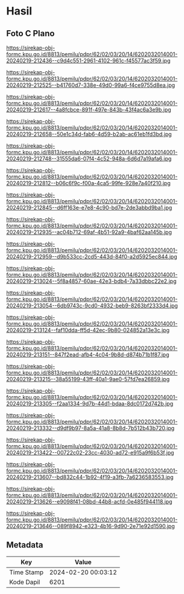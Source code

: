 # Hasil

## Foto C Plano

https://sirekap-obj-formc.kpu.go.id/8813/pemilu/pdpr/62/02/03/20/14/6202032014001-20240219-212436--c9d4c551-2961-4102-961c-f45577ac3f59.jpg

https://sirekap-obj-formc.kpu.go.id/8813/pemilu/pdpr/62/02/03/20/14/6202032014001-20240219-212525--b41760d7-338e-49d0-99a6-f4ce9755d8ea.jpg

https://sirekap-obj-formc.kpu.go.id/8813/pemilu/pdpr/62/02/03/20/14/6202032014001-20240219-212617--4a8fcbce-891f-497e-843b-43f4ac6a3e9b.jpg

https://sirekap-obj-formc.kpu.go.id/8813/pemilu/pdpr/62/02/03/20/14/6202032014001-20240219-212658--50e1c34d-fab6-4d59-b2ab-ac61eb1fd3bd.jpg

https://sirekap-obj-formc.kpu.go.id/8813/pemilu/pdpr/62/02/03/20/14/6202032014001-20240219-212748--31555da6-07f4-4c52-948a-6d6d7a19afa6.jpg

https://sirekap-obj-formc.kpu.go.id/8813/pemilu/pdpr/62/02/03/20/14/6202032014001-20240219-212812--b06c6f9c-f00a-4ca5-99fe-928e7a40f210.jpg

https://sirekap-obj-formc.kpu.go.id/8813/pemilu/pdpr/62/02/03/20/14/6202032014001-20240219-212845--d6ff163e-e7e8-4c90-bd7e-2de3abbd9ba1.jpg

https://sirekap-obj-formc.kpu.go.id/8813/pemilu/pdpr/62/02/03/20/14/6202032014001-20240219-212935--ac04b712-69af-4b51-92a9-4baf62aa145b.jpg

https://sirekap-obj-formc.kpu.go.id/8813/pemilu/pdpr/62/02/03/20/14/6202032014001-20240219-212959--d9b533cc-2cd5-443d-84f0-a2d5925ec844.jpg

https://sirekap-obj-formc.kpu.go.id/8813/pemilu/pdpr/62/02/03/20/14/6202032014001-20240219-213024--5f8a4857-60ae-42e3-bdb4-7a33dbbc22e2.jpg

https://sirekap-obj-formc.kpu.go.id/8813/pemilu/pdpr/62/02/03/20/14/6202032014001-20240219-213054--6db9743c-9cd0-4932-beb9-8263bf2333d4.jpg

https://sirekap-obj-formc.kpu.go.id/8813/pemilu/pdpr/62/02/03/20/14/6202032014001-20240219-213124--faf10dda-ff5d-42ec-9b80-024852a13e3c.jpg

https://sirekap-obj-formc.kpu.go.id/8813/pemilu/pdpr/62/02/03/20/14/6202032014001-20240219-213151--847f2ead-afb4-4c04-9b8d-d874b71b1f87.jpg

https://sirekap-obj-formc.kpu.go.id/8813/pemilu/pdpr/62/02/03/20/14/6202032014001-20240219-213215--38a55199-43ff-40a1-9ae0-57fd7ea26859.jpg

https://sirekap-obj-formc.kpu.go.id/8813/pemilu/pdpr/62/02/03/20/14/6202032014001-20240219-213305--f2aa1334-9d7b-44d1-bdaa-8dc0172d742b.jpg

https://sirekap-obj-formc.kpu.go.id/8813/pemilu/pdpr/62/02/03/20/14/6202032014001-20240219-213332--d9df9b97-8a5a-41a8-8b8d-7b512b43b720.jpg

https://sirekap-obj-formc.kpu.go.id/8813/pemilu/pdpr/62/02/03/20/14/6202032014001-20240219-213422--00722c02-23cc-4030-ad72-e915a9f6b53f.jpg

https://sirekap-obj-formc.kpu.go.id/8813/pemilu/pdpr/62/02/03/20/14/6202032014001-20240219-213607--bd832c44-1b92-4f19-a3fb-7a6236583553.jpg

https://sirekap-obj-formc.kpu.go.id/8813/pemilu/pdpr/62/02/03/20/14/6202032014001-20240219-213626--e9098f41-08bd-44b8-acfd-0e485f944118.jpg

https://sirekap-obj-formc.kpu.go.id/8813/pemilu/pdpr/62/02/03/20/14/6202032014001-20240219-213646--089f8942-e323-4b16-9d90-2e71e92d1590.jpg


## Metadata

| Key        | Value               |
| ---------- | ------------------- |
| Time Stamp | 2024-02-20 00:03:12 |
| Kode Dapil | 6201                |



